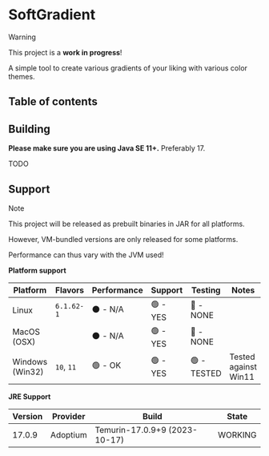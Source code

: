 # SoftGradient

> [!WARNING]
> This project is a **work in progress**!

A simple tool to create various gradients of your liking with various color themes.

## Table of contents

## Building

**Please make sure you are using Java SE 11+.** Preferably 17.

TODO

## Support

> [!NOTE]
> This project will be released as prebuilt binaries in JAR for all platforms.
>
> However, VM-bundled versions are only released for some platforms.
>
> Performance can thus vary with the JVM used!

**Platform support**

| Platform        	| Flavors             	| Performance 	| Support     	| Testing     	| Notes                    	|
|-----------------	|---------------------	|-------------	|-------------	|-------------	|--------------------------	|
| Linux           	| `6.1.62-1`          	| ⚫ - N/A    	| 🟢 - YES     	| 🔴 - NONE  	| 	|
| MacOS (OSX)     	|                     	| ⚫ - N/A     	| 🟢 - YES    	| 🔴 - NONE    	|                          	|
| Windows (Win32) 	| `10`, `11`          	| 🟢 - OK     	| 🟢 - YES     	| 🟢 - TESTED    	|  Tested against Win11                   	|

**JRE Support**

| **Version** 	| **Provider** 	| **Build**                     	| **State** 	|
|-------------	|--------------	|-------------------------------	|-----------	|
| 17.0.9      	| Adoptium     	| Temurin-17.0.9+9 (2023-10-17) 	| WORKING   	|

